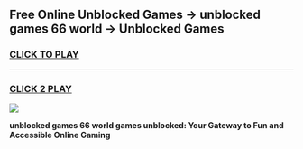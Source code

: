 
## Free Online Unblocked Games → unblocked games 66 world → Unblocked Games
<h3>
<a href="https://premium.freeplayer.one?title=unblocked_games_66_world&ref=21F">CLICK TO PLAY</a></h3>
<hr>

<h3>
<a href="https://premium.freeplayer.one?title=unblocked_games_66_world&ref=21F">CLICK 2 PLAY</a>
  
</h3>

<a href="https://premium.freeplayer.one?title=unblocked_games_66_world&ref=21F/"><img src="https://clearcache.store/games.png"></a>


**unblocked games 66 world games unblocked: Your Gateway to Fun and Accessible Online Gaming**
